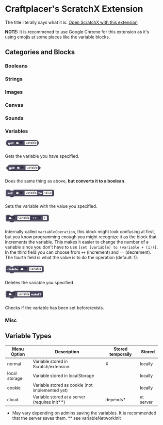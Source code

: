 # Craftplacer's ScratchX Extension
The title literally says what it is.
[Open ScratchX with this extension](http://scratchx.org/?url=https://craftplacer.github.io/ScratchExtension/extension.js)

**NOTE:** It is recommened to use Google Chrome for this extension as it's using emojis at some places like the variable blocks.

## Categories and Blocks

### Booleans

### Strings

### Images

### Canvas

### Sounds

### Variables

#### ![variableGet](/scratchblocks/variableGet.png?raw=true)
Gets the variable you have specified.

#### ![variableGetBoolean](/scratchblocks/variableGetBoolean.png?raw=true)
Does the same thing as above, **but converts it to a boolean.**

#### ![variableSet](/scratchblocks/variableSet.png?raw=true)
Sets the variable with the value you specified.

#### ![variableOperation](/scratchblocks/variableOperation.png?raw=true)
Internally called `variableOperation`, this block might look confusing at first, but you know programming enough you might recognize it as the block that increments the variable.
This makes it easier to change the number of a variable since you don't have to use `[set [variable] to (variable + (1))]`. 
In the third field you can choose from `++` (increment) and `--` (decrement). The fourth field is what the value is to do the operation (default: 1).

#### ![variableDelete](/scratchblocks/variableDelete.png?raw=true)
Deletes the variable you specified

#### ![variableExists](/scratchblocks/variableExists.png?raw=true)
Checks if the variable has been set before/exists.

### Misc

## Variable Types

| Menu Option   | Description                                     | Stored temporaily | Stored     |
|---------------|-------------------------------------------------|-------------------|------------|
| normal        | Variable stored in Scratch/extension            | X                 | locally    |
| local storage | Variable stored in localStorage                 |                   | locally    |
| cookie        | Variable stored as cookie (not implemented yet) |                   | locally    |
| cloud         | Variable stored at a server (requires init**)   | depends*          | at server  |

* May vary depending on admins saving the variables. It is recommended that the server saves them.
** see variableNetworkInit
